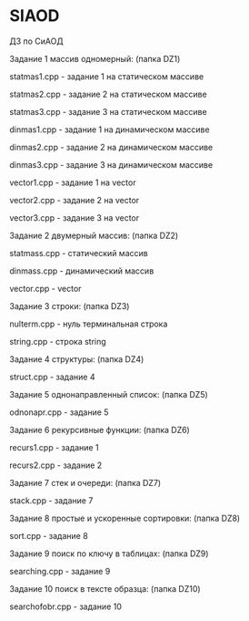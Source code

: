 # SIAOD 
ДЗ по СиАОД


Задание 1 массив одномерный: (папка DZ1)

statmas1.cpp - задание 1 на статическом массиве

statmas2.cpp - задание 2 на статическом массиве

statmas3.cpp - задание 3 на статическом массиве

dinmas1.cpp - задание 1 на динамическом массиве

dinmas2.cpp - задание 2 на динамическом массиве

dinmas3.cpp - задание 3 на динамическом массиве

vector1.cpp - задание 1 на vector

vector2.cpp - задание 2 на vector

vector3.cpp - задание 3 на vector


Задание 2 двумерный массив: (папка DZ2)

statmass.cpp - статический массив

dinmass.cpp - динамический массив

vector.cpp - vector


Задание 3 строки: (папка DZ3)

nulterm.cpp - нуль терминальная строка

string.cpp - строка string


Задание 4 структуры: (папка DZ4)

struct.cpp - задание 4


Задание 5 однонаправленный список: (папка DZ5)

odnonapr.cpp - задание 5


Задание 6 рекурсивные функции: (папка DZ6)

recurs1.cpp - задание 1

recurs2.cpp - задание 2


Задание 7 стек и очереди: (папка DZ7)

stack.cpp - задание 7


Задание 8 простые и ускоренные сортировки: (папка DZ8)

sort.cpp - задание 8


Задание 9 поиск по ключу в таблицах: (папка DZ9)

searching.cpp - задание 9


Задание 10 поиск в тексте образца: (папка DZ10)

searchofobr.cpp - задание 10
